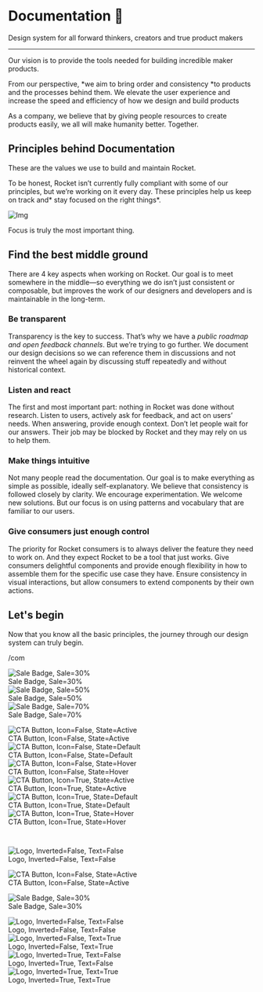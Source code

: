
# Documentation 🚀

Design system for all forward thinkers, creators and true product makers

---

Our vision is to provide the tools needed for building incredible maker products.

From our perspective, *we aim to bring order and consistency *to products and the processes behind them. We elevate the user experience and increase the speed and efficiency of how we design and build products

As a company, we believe that by giving people resources to create products easily, we all will make humanity better. Together.

## Principles behind Documentation

These are the values we use to build and maintain Rocket.

To be honest, Rocket isn’t currently fully compliant with some of our principles, but we’re working on it every day. These principles help us keep on track and* stay focused on the right things*.

![Img](https://studio-assets.supernova.io/design-systems/14533/9289758a-6300-472a-bbc6-a57098081abf.jpeg)

Focus is truly the most important thing.

## Find the best middle ground

There are 4 key aspects when working on Rocket. Our goal is to meet somewhere in the middle—so everything we do isn’t just consistent or composable, but improves the work of our designers and developers and is maintainable in the long-term.

### Be transparent

Transparency is the key to success. That’s why we have a *public roadmap and open feedback channels*. But we’re trying to go further. We document our design decisions so we can reference them in discussions and not reinvent the wheel again by discussing stuff repeatedly and without historical context.

### Listen and react

The first and most important part: nothing in Rocket was done without research. Listen to users, actively ask for feedback, and act on users’ needs. When answering, provide enough context. Don’t let people wait for our answers. Their job may be blocked by Rocket and they may rely on us to help them.

### Make things intuitive

Not many people read the documentation. Our goal is to make everything as simple as possible, ideally self-explanatory. We believe that consistency is followed closely by clarity. We encourage experimentation. We welcome new solutions. But our focus is on using patterns and vocabulary that are familiar to our users.

### Give consumers just enough control

The priority for Rocket consumers is to always deliver the feature they need to work on. And they expect Rocket to be a tool that just works. Give consumers delightful components and provide enough flexibility in how to assemble them for the specific use case they have. Ensure consistency in visual interactions, but allow consumers to extend components by their own actions.

## Let's begin

Now that you know all the basic principles, the journey through our design system can truly begin.

/com

  
![Sale Badge, Sale=30%](https://studio-assets.supernova.io/design-systems/14533/b91e1e70-9a0b-4c6e-bb4e-2b64e35cfe75.png)  
Sale Badge, Sale=30%  
![Sale Badge, Sale=50%](https://studio-assets.supernova.io/design-systems/14533/b68b3394-3cd3-4e44-b167-4054e7f2b90d.png)  
Sale Badge, Sale=50%  
![Sale Badge, Sale=70%](https://studio-assets.supernova.io/design-systems/14533/32913a7f-3912-4bee-98df-681ca7e5cfa1.png)  
Sale Badge, Sale=70%  


  
![CTA Button, Icon=False, State=Active](https://studio-assets.supernova.io/design-systems/14533/39da1222-99a4-4483-b08c-12a3643cc065.png)  
CTA Button, Icon=False, State=Active  
![CTA Button, Icon=False, State=Default](https://studio-assets.supernova.io/design-systems/14533/db7e3408-5c8a-4b9b-a6b2-952b43c944fb.png)  
CTA Button, Icon=False, State=Default  
![CTA Button, Icon=False, State=Hover](https://studio-assets.supernova.io/design-systems/14533/c042a835-3405-4c1a-b576-a4f5b3b019f6.png)  
CTA Button, Icon=False, State=Hover  
![CTA Button, Icon=True, State=Active](https://studio-assets.supernova.io/design-systems/14533/07e01d3f-8667-4792-848c-34e411bba726.png)  
CTA Button, Icon=True, State=Active  
![CTA Button, Icon=True, State=Default](https://studio-assets.supernova.io/design-systems/14533/ae030d36-6e75-4e99-98e3-8384a85a0203.png)  
CTA Button, Icon=True, State=Default  
![CTA Button, Icon=True, State=Hover](https://studio-assets.supernova.io/design-systems/14533/a2e3d263-0857-43c3-ad8b-277a1f58c227.png)  
CTA Button, Icon=True, State=Hover  


```javascript  
  
```

  
![Logo, Inverted=False, Text=False](https://studio-assets.supernova.io/design-systems/14533/b41ce4fc-c543-4f2e-8537-30d435d9e2a8.png)  
Logo, Inverted=False, Text=False  


  
  


  
![CTA Button, Icon=False, State=Active](https://studio-assets.supernova.io/design-systems/14533/39da1222-99a4-4483-b08c-12a3643cc065.png)  
CTA Button, Icon=False, State=Active  


  
![Sale Badge, Sale=30%](https://studio-assets.supernova.io/design-systems/14533/b91e1e70-9a0b-4c6e-bb4e-2b64e35cfe75.png)  
Sale Badge, Sale=30%  


  
![Logo, Inverted=False, Text=False](https://studio-assets.supernova.io/design-systems/14533/b41ce4fc-c543-4f2e-8537-30d435d9e2a8.png)  
Logo, Inverted=False, Text=False  
![Logo, Inverted=False, Text=True](https://studio-assets.supernova.io/design-systems/14533/1cf26bc8-a947-422a-b2cd-54ae1891e7f4.png)  
Logo, Inverted=False, Text=True  
![Logo, Inverted=True, Text=False](https://studio-assets.supernova.io/design-systems/14533/4a0ee1c3-9081-4c08-addd-032f8183eb77.png)  
Logo, Inverted=True, Text=False  
![Logo, Inverted=True, Text=True](https://studio-assets.supernova.io/design-systems/14533/b8839125-5b2b-49d3-a904-2928b69b7d8a.png)  
Logo, Inverted=True, Text=True  
